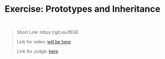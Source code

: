 <h1 align="center">Exercise: Prototypes and Inheritance</h1>
    <br>

<blockquote>
    <p>
        Short Link: https://git.io/JfEGE
    </p>
    <p>
        Link for video:
        <a href="#">will be here</a>
    </p>
    <p>
        Link for Judge: 
        <a href="https://judge.softuni.bg/Contests/Practice/Index/1677#0">here</a>
    </p>
</blockquote>

